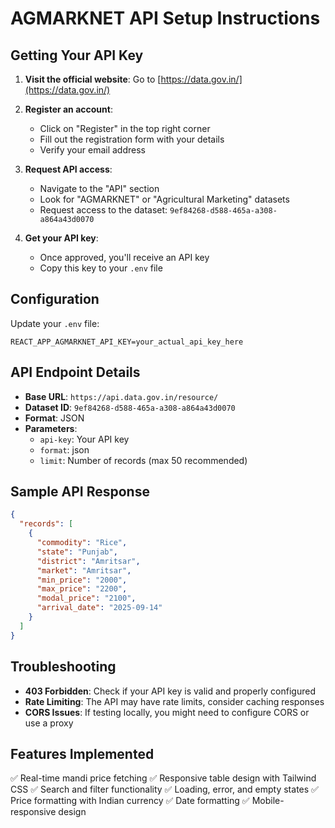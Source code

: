 # AGMARKNET API Setup Instructions

## Getting Your API Key

1. **Visit the official website**: Go to [https://data.gov.in/](https://data.gov.in/)

2. **Register an account**:
   - Click on "Register" in the top right corner
   - Fill out the registration form with your details
   - Verify your email address

3. **Request API access**:
   - Navigate to the "API" section
   - Look for "AGMARKNET" or "Agricultural Marketing" datasets
   - Request access to the dataset: `9ef84268-d588-465a-a308-a864a43d0070`

4. **Get your API key**:
   - Once approved, you'll receive an API key
   - Copy this key to your `.env` file

## Configuration

Update your `.env` file:
```
REACT_APP_AGMARKNET_API_KEY=your_actual_api_key_here
```

## API Endpoint Details

- **Base URL**: `https://api.data.gov.in/resource/`
- **Dataset ID**: `9ef84268-d588-465a-a308-a864a43d0070`
- **Format**: JSON
- **Parameters**:
  - `api-key`: Your API key
  - `format`: json
  - `limit`: Number of records (max 50 recommended)

## Sample API Response

```json
{
  "records": [
    {
      "commodity": "Rice",
      "state": "Punjab",
      "district": "Amritsar",
      "market": "Amritsar",
      "min_price": "2000",
      "max_price": "2200",
      "modal_price": "2100",
      "arrival_date": "2025-09-14"
    }
  ]
}
```

## Troubleshooting

- **403 Forbidden**: Check if your API key is valid and properly configured
- **Rate Limiting**: The API may have rate limits, consider caching responses
- **CORS Issues**: If testing locally, you might need to configure CORS or use a proxy

## Features Implemented

✅ Real-time mandi price fetching
✅ Responsive table design with Tailwind CSS
✅ Search and filter functionality
✅ Loading, error, and empty states
✅ Price formatting with Indian currency
✅ Date formatting
✅ Mobile-responsive design